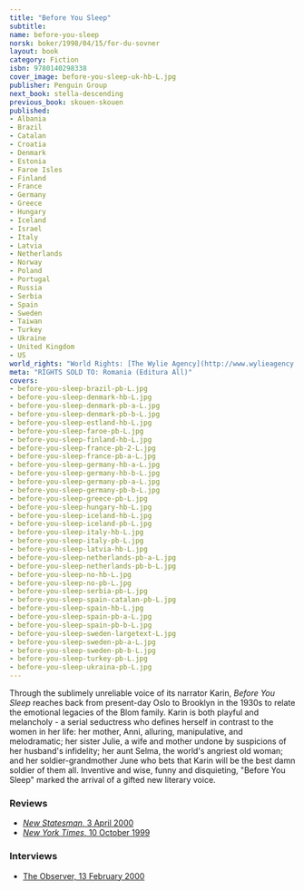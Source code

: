 ```yaml
---
title: "Before You Sleep"
subtitle:
name: before-you-sleep
norsk: boker/1998/04/15/for-du-sovner
layout: book
category: Fiction
isbn: 9780140298338
cover_image: before-you-sleep-uk-hb-L.jpg
publisher: Penguin Group
next_book: stella-descending
previous_book: skouen-skouen
published:
- Albania
- Brazil
- Catalan
- Croatia
- Denmark
- Estonia
- Faroe Isles
- Finland
- France
- Germany
- Greece
- Hungary
- Iceland
- Israel
- Italy
- Latvia
- Netherlands
- Norway
- Poland
- Portugal
- Russia
- Serbia
- Spain
- Sweden
- Taiwan
- Turkey
- Ukraine
- United Kingdom
- US
world_rights: "World Rights: [The Wylie Agency](http://www.wylieagency.com/)"
meta: "RIGHTS SOLD TO: Romania (Editura All)"
covers:
- before-you-sleep-brazil-pb-L.jpg  
- before-you-sleep-denmark-hb-L.jpg  
- before-you-sleep-denmark-pb-a-L.jpg  
- before-you-sleep-denmark-pb-b-L.jpg  
- before-you-sleep-estland-hb-L.jpg  
- before-you-sleep-faroe-pb-L.jpg  
- before-you-sleep-finland-hb-L.jpg  
- before-you-sleep-france-pb-2-L.jpg  
- before-you-sleep-france-pb-a-L.jpg  
- before-you-sleep-germany-hb-a-L.jpg  
- before-you-sleep-germany-hb-b-L.jpg  
- before-you-sleep-germany-pb-a-L.jpg  
- before-you-sleep-germany-pb-b-L.jpg  
- before-you-sleep-greece-pb-L.jpg  
- before-you-sleep-hungary-hb-L.jpg  
- before-you-sleep-iceland-hb-L.jpg  
- before-you-sleep-iceland-pb-L.jpg  
- before-you-sleep-italy-hb-L.jpg  
- before-you-sleep-italy-pb-L.jpg  
- before-you-sleep-latvia-hb-L.jpg  
- before-you-sleep-netherlands-pb-a-L.jpg  
- before-you-sleep-netherlands-pb-b-L.jpg  
- before-you-sleep-no-hb-L.jpg  
- before-you-sleep-no-pb-L.jpg  
- before-you-sleep-serbia-pb-L.jpg  
- before-you-sleep-spain-catalan-pb-L.jpg  
- before-you-sleep-spain-hb-L.jpg  
- before-you-sleep-spain-pb-a-L.jpg  
- before-you-sleep-spain-pb-b-L.jpg  
- before-you-sleep-sweden-largetext-L.jpg  
- before-you-sleep-sweden-pb-a-L.jpg  
- before-you-sleep-sweden-pb-b-L.jpg  
- before-you-sleep-turkey-pb-L.jpg  
- before-you-sleep-ukraina-pb-L.jpg  
---
```

Through the sublimely unreliable voice of its narrator Karin, *Before You Sleep* reaches back from present-day Oslo to Brooklyn in the 1930s to relate the emotional legacies of the Blom family. Karin is both playful and melancholy - a serial seductress who defines herself in contrast to the women in her life: her mother, Anni, alluring, manipulative, and melodramatic; her sister Julie, a wife and mother undone by suspicions of her husband's infidelity; her aunt Selma, the world's angriest old woman; and her soldier-grandmother June who bets that Karin will be the best damn soldier of them all. Inventive and wise, funny and disquieting, "Before You Sleep" marked the arrival of a gifted new literary voice.

### Reviews

- [*New Statesman*, 3 April 2000](/assets/files/New-Statesman-03-04-2000.pdf)  
- [*New York Times*, 10 October 1999](http://www.nytimes.com/1999/10/10/books/more-cries-more-whispers.html?emc=eta1)

### Interviews

- [The Observer, 13 February  2000](http://www.guardian.co.uk/books/2000/feb/13/fiction)
